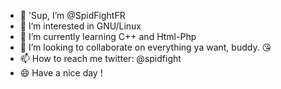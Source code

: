 - 👋 'Sup, I’m @SpidFightFR
- 👀 I’m interested in GNU/Linux
- 🌱 I’m currently learning C++ and Html-Php
- 💞️ I’m looking to collaborate on everything ya want, buddy. 😘
- 📫 How to reach me twitter: @spidfight
- 😄 Have a nice day ! 

